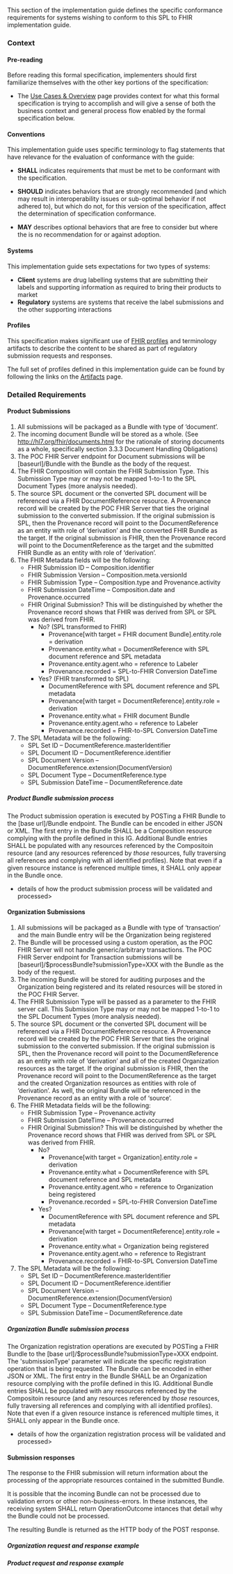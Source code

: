 This section of the implementation guide defines the specific conformance requirements for systems wishing to conform to this SPL to FHIR implementation guide.


### Context

#### Pre-reading
Before reading this formal specification, implementers should first familiarize themselves with the other key portions of the specification:

* The [Use Cases & Overview](usecases.html) page provides context for what this formal specification is trying to accomplish and will give a sense of both the business context and general process flow enabled by the formal specification below.


#### Conventions
This implementation guide uses specific terminology to flag statements that have relevance for the evaluation of conformance with the guide:

* **SHALL** indicates requirements that must be met to be conformant with the specification.

* **SHOULD** indicates behaviors that are strongly recommended (and which may result in interoperability issues or sub-optimal behavior if not adhered to), but which do not, for this version of the specification, affect the determination of specification conformance.

* **MAY** describes optional behaviors that are free to consider but where the is no recommendation for or against adoption.


#### Systems

This implementation guide sets expectations for two types of systems:

* **Client** systems are drug labelling systems that are submitting their labels and supporting information as required to bring their products to market
* **Regulatory** systems are systems that receive the label submissions and the other supporting interactions


#### Profiles
This specification makes significant use of [FHIR profiles]({{site.data.fhir.path}}profiling.html) and terminology artifacts to describe the content to be shared as part of regulatory submission requests and responses.

The full set of profiles defined in this implementation guide can be found by following the links on the [Artifacts](artifacts.html) page.

### Detailed Requirements

#### Product Submissions
1. All submissions will be packaged as a Bundle with type of ‘document’.
2.	The incoming document Bundle will be stored as a whole. (See http://hl7.org/fhir/documents.html for the rationale of storing documents as a whole, specifically section 3.3.3 Document Handling Obligations)
3.	The POC FHIR Server endpoint for Document submissions will be [baseurl]/Bundle with the Bundle as the body of the request.
4.	The FHIR Composition will contain the FHIR Submission Type.  This Submission Type may or may not be mapped 1-to-1 to the SPL Document Types (more analysis needed).
5.	The source SPL document or the converted SPL document will be referenced via a FHIR DocumentReference resource.  A Provenance record will be created by the POC FHIR Server that ties the original submission to the converted submission.  If the original submission is SPL, then the Provenance record will point to the DocumentReference as an entity with role of ‘derivation’ and the converted FHIR Bundle as the target.  If the original submission is FHIR, then the Provenance record will point to the DocumentReference as the target and the submitted FHIR Bundle as an entity with role of ‘derivation’.
6.	The FHIR Metadata fields will be the following:
	- FHIR Submission ID – Composition.identifier
	- FHIR Submission Version – Composition.meta.versionId
	- FHIR Submission Type – Composition.type and Provenance.activity
	- FHIR Submission DateTime – Composition.date and Provenance.occurred
	- FHIR Original Submission?  This will be distinguished by whether the Provenance record shows that FHIR was derived from SPL or SPL was derived from FHIR.
		- No? (SPL transformed to FHIR)
			- Provenance[with target = FHIR document Bundle].entity.role = derivation
			- Provenance.entity.what = DocumentReference with SPL document reference and SPL metadata
			- Provenance.entity.agent.who = reference to Labeler
			- Provenance.recorded = SPL-to-FHIR Conversion DateTime
		- Yes? (FHIR transformed to SPL)
			- DocumentReference with SPL document reference and SPL metadata
			- Provenance[with target = DocumentReference].entity.role = derivation
			- Provenance.entity.what = FHIR document Bundle
			- Provenance.entity.agent.who = reference to Labeler
			- Provenance.recorded = FHIR-to-SPL Conversion DateTime
7.	The SPL Metadata will be the following:
	- SPL Set ID – DocumentReference.masterIdentifier 
	- SPL Document ID – DocumentReference.identifier
	- SPL Document Version – DocumentReference.extension(DocumentVersion)
	- SPL Document Type – DocumentReference.type
	- SPL Submission DateTime – DocumentReference.date

##### Product Bundle submission process
The Product submission operation is executed by POSTing a FHIR Bundle to the [base url]/Bundle endpoint.  The Bundle can be encoded in either JSON or XML.  The first entry in the Bundle SHALL be a Composition resource complying with the profile defined in this IG.  Additional Bundle entries SHALL be populated with any resources referenced by the Compositoin resource (and any resources referenced by *those* resources, fully traversing all references and complying with all identified profiles).  Note that even if a given resource instance is referenced multiple times, it SHALL only appear in the Bundle once.

* details of how the product submission process will be validated and processed>

#### Organization Submissions
1. All submissions will be packaged as a Bundle with type of ‘transaction’ and the main Bundle entry will be the Organization being registered
2. The Bundle will be processed using a custom operation, as the POC FHIR Server will not handle generic/arbitrary transactions.  The POC FHIR Server endpoint for Transaction submissions will be [baseurl]/$processBundle?submissionType=XXX with the Bundle as the body of the request.
3. The incoming Bundle will be stored for auditing purposes and the Organization being registered and its related resources will be stored in the POC FHIR Server.
4. The FHIR Submission Type will be passed as a parameter to the FHIR server call.  This Submission Type may or may not be mapped 1-to-1 to the SPL Document Types (more analysis needed).
5. The source SPL document or the converted SPL document will be referenced via a FHIR DocumentReference resource.  A Provenance record will be created by the POC FHIR Server that ties the original submission to the converted submission.  If the original submission is SPL, then the Provenance record will point to the DocumentReference as an entity with role of ‘derivation’ and all of the created Organization resources as the target.  If the original submission is FHIR, then the Provenance record will point to the DocumentReference as the target and the created Organization resources as entities with role of ‘derivation’.  As well, the original Bundle will be referenced in the Provenance record as an entity with a role of ‘source’.
6. The FHIR Metadata fields will be the following:
	- FHIR Submission Type – Provenance.activity
	- FHIR Submission DateTime – Provenance.occurred
	- FHIR Original Submission?  This will be distinguished by whether the Provenance record shows that FHIR was derived from SPL or SPL was derived from FHIR.
		- No?
			- Provenance[with target = Organization].entity.role = derivation
			- Provenance.entity.what = DocumentReference with SPL document reference and SPL metadata
			- Provenance.entity.agent.who = reference to Organization being registered
			- Provenance.recorded = SPL-to-FHIR Conversion DateTime
		- Yes?
			- DocumentReference with SPL document reference and SPL metadata
			- Provenance[with target = DocumentReference].entity.role = derivation
			- Provenance.entity.what = Organization being registered
			- Provenance.entity.agent.who = reference to Registrant
			- Provenance.recorded = FHIR-to-SPL Conversion DateTime
7. The SPL Metadata will be the following:
	- SPL Set ID – DocumentReference.masterIdentifier
	- SPL Document ID – DocumentReference.identifier
	- SPL Document Version – DocumentReference.extension(DocumentVersion)
	- SPL Document Type – DocumentReference.type
	- SPL Submission DateTime – DocumentReference.date

##### Organization Bundle submission process
The Organization registration operations are executed by POSTing a FHIR Bundle to the [base url]/$processBundle?submissionType=XXX endpoint.  The 'submissionType' parameter will indicate the specific registration operation that is being requested.  The Bundle can be encoded in either JSON or XML.  The first entry in the Bundle SHALL be an Organization resource complying with the profile defined in this IG.  Additional Bundle entries SHALL be populated with any resources referenced by the Compositoin resource (and any resources referenced by *those* resources, fully traversing all references and complying with all identified profiles).  Note that even if a given resource instance is referenced multiple times, it SHALL only appear in the Bundle once.

* details of how the organization registration process will be validated and processed>


#### Submission responses
The response to the FHIR submission will return information about the processing of the appropriate resources contained in the submitted Bundle.

It is possible that the incoming Bundle can not be processed due to validation errors or other non-business-errors.  In these instances, the receiving system SHALL return OperationOutcome intances that detail why the Bundle could not be processed.

The resulting Bundle is returned as the HTTP body of the POST response.

##### Organization request and response example

##### Product request and response example
